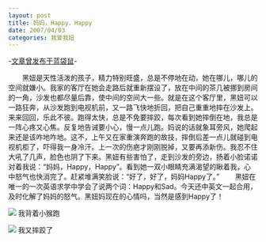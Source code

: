 ```yaml
---
layout: post
title: 妈妈，Happy，Happy
date: 2007/04/03
categories: 我爱我妞
---
```


-[文章曾发布于蓝袋鼠](http://landaishu.hi2net.com/home/blog_read.asp?id=4175&blogid=27409)-




　　黑妞是天性活泼的孩子，精力特别旺盛，总是不停地在动，她在哪儿，哪儿的空间就嫌小。我家的客厅在她会走路后就重新摆设了，放在中间的茶几被挪到房间的一角，沙发也都尽量后靠，使中间的空间大一些。就是在这个客厅里，黑妞可以一路狂奔，从沙发跑到电视机前，又一路飞快地折回，把自己重重地摔在沙发上。来来回回，乐此不彼。跑得太快，总是不免要摔跤，每次看到她摔倒在地，我总是一阵心疼又心焦。反复地告诫要小心，慢一点儿跑。妈说的话就象耳旁风，她爬起来还是该咋地咋地。这不，上午又在家重演奔跑的故技，摔倒后差一点儿就碰到电视机柜了，吓得我一身冷汗。上一次的伤疤才刚刚脱掉，又要再添新伤。我忍不住大吼了几声，脸色也阴了下来。黑妞有些害怕了，走到沙发的旁边，扬着小脸诺诺对着我说：“妈妈，Happy，Happy”。看到她一双小眼睛充满渴望的瞅着我，心中怒气也快消完了。赶紧堆满笑脸说：“好了，好了，妈妈Happy了。”
　　黑妞在唯一的一次英语求学中学会了说两个词：Happy和Sad。今天还中英文一起合用，及时化解了妈妈的怒气。黑妞妈现在的心情吗，当然是感到Happy了！

![](/heiniuniu_uploads/upload2007a/2007438201927.jpg)
我背着小猴跑

![](/heiniuniu_uploads/upload2007a/20074382134118.jpg)
我又摔跤了